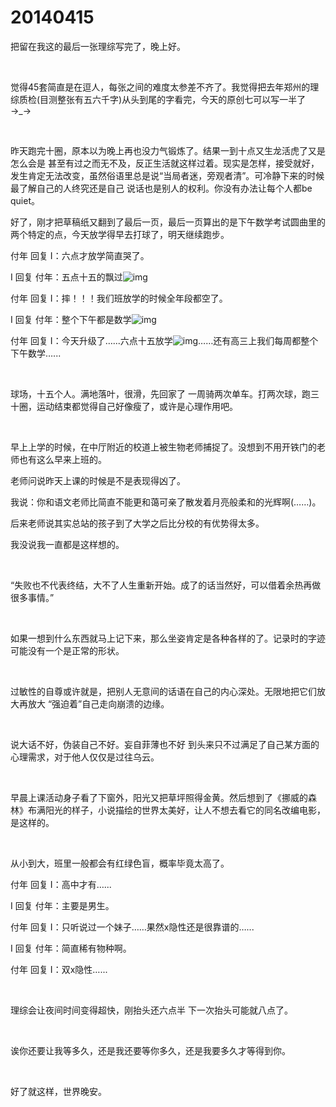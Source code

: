 # 20140415

把留在我这的最后一张理综写完了，晚上好。

<br/>

觉得45套简直是在逗人，每张之间的难度太参差不齐了。我觉得把去年郑州的理综质检(目测整张有五六千字)从头到尾的字看完，今天的原创七可以写一半了→_→

<br/>

昨天跑完十圈，原本以为晚上再也没力气锻炼了。结果一到十点又生龙活虎了又是怎么会是 甚至有过之而无不及，反正生活就这样过着。现实是怎样，接受就好，发生肯定无法改变，虽然俗语里总是说“当局者迷，旁观者清”。可冷静下来的时候最了解自己的人终究还是自己 说话也是别人的权利。你没有办法让每个人都be quiet。

好了，刚才把草稿纸又翻到了最后一页，最后一页算出的是下午数学考试圆曲里的两个特定的点，今天放学得早去打球了，明天继续跑步。

付年 回复 I：六点才放学简直哭了。

I 回复 付年：五点十五的飘过![img](https://qzonestyle.gtimg.cn/qzone/em/e104.gif)

付年 回复 I：摔！！！我们班放学的时候全年段都空了。

I 回复 付年：整个下午都是数学![img](https://qzonestyle.gtimg.cn/qzone/em/e136.gif)

付年 回复 I：今天升级了…...六点十五放学![img](https://qzonestyle.gtimg.cn/qzone/em/e105.gif)……还有高三上我们每周都整个下午数学…...

<br/>

球场，十五个人。满地落叶，很滑，先回家了 一周骑两次单车。打两次球，跑三十圈，运动结束都觉得自己好像瘦了，或许是心理作用吧。

<br/>

早上上学的时候，在中厅附近的校道上被生物老师捕捉了。没想到不用开铁门的老师也有这么早来上班的。

老师问说昨天上课的时候是不是表现得凶了。

我说：你和语文老师比简直不能更和蔼可亲了散发着月亮般柔和的光辉啊(……)。

后来老师说其实总站的孩子到了大学之后比分校的有优势得太多。

我没说我一直都是这样想的。

<br/>

“失败也不代表终结，大不了人生重新开始。成了的话当然好，可以借着余热再做很多事情。”

<br/>

如果一想到什么东西就马上记下来，那么坐姿肯定是各种各样的了。记录时的字迹可能没有一个是正常的形状。

<br/>

过敏性的自尊或许就是，把别人无意间的话语在自己的内心深处。无限地把它们放大再放大 “强迫着”自己走向崩溃的边缘。

<br/>

说大话不好，伪装自己不好。妄自菲薄也不好 到头来只不过满足了自己某方面的心理需求，对于他人仅仅是过往乌云。

<br/>

早晨上课活动身子看了下窗外，阳光又把草坪照得金黄。然后想到了《挪威的森林》布满阳光的样子，小说描绘的世界太美好，让人不想去看它的同名改编电影，是这样的。

<br/>

从小到大，班里一般都会有红绿色盲，概率毕竟太高了。

付年 回复 I：高中才有…...

I 回复 付年：主要是男生。

付年 回复 I：只听说过一个妹子……果然x隐性还是很靠谱的…...

I 回复 付年：简直稀有物种啊。

付年 回复 I：双x隐性…...

<br/>

理综会让夜间时间变得超快，刚抬头还六点半 下一次抬头可能就八点了。

<br/>

诶你还要让我等多久，还是我还要等你多久，还是我要多久才等得到你。

<br/>

好了就这样，世界晚安。